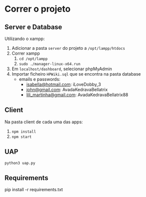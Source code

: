 # Correr o projeto

## Server e Database
Utilizando o xampp:
1. Adicionar a pasta `server` do projeto a `/opt/lampp/htdocs`
2. Correr xampp
   1. `cd /opt/lampp`
   2. `sudo ./manager-linux-x64.run`
3. Em `localhost/dashboard`, selecionar phpMyAdmin
4. Importar ficheiro `HPWiki.sql` que se encontra na pasta database
    - emails e passwords:
      - isabella@hotmail.com: iLoveDobby_3
      - john@gmail.com: AvadaKedravaBellatrix
      - lili_martinha@gmail.com: AvadaKedravaBellatrix88

## Client
Na pasta client de cada uma das apps:
1. `npm install`
2. `npm start`

## UAP
`python3 uap.py`

## Requirements
pip install -r requirements.txt
